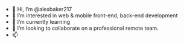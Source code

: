 - 👋 Hi, I’m @alexbaker217
- 👀 I’m interested in web & mobile front-end, back-end development
- 🌱 I’m currently learning 
- 💞️ I’m looking to collaborate on a professional remote team.
- 📫 

<!---
alexbaker217/alexbaker217 is a ✨ special ✨ repository because its `README.md` (this file) appears on your GitHub profile.
You can click the Preview link to take a look at your changes.
--->
